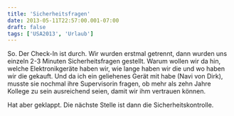 ```yaml
---
title: 'Sicherheitsfragen'
date: 2013-05-11T22:57:00.001-07:00
draft: false
tags: ['USA2013', 'Urlaub']
---
```


So. Der Check-In ist durch. Wir wurden erstmal getrennt, dann wurden uns einzeln 2-3 Minuten Sicherheitsfragen gestellt. Warum wollen wir da hin, welche Elektronikgeräte haben wir, wie lange haben wir die und wo haben wir die gekauft. Und da ich ein geliehenes Gerät mit habe (Navi von Dirk), musste sie nochmal ihre Supervisorin fragen, ob mehr als zehn Jahre Kollege zu sein ausreichend seien, damit wir ihm vertrauen können.

Hat aber geklappt. Die nächste Stelle ist dann die Sicherheitskontrolle.